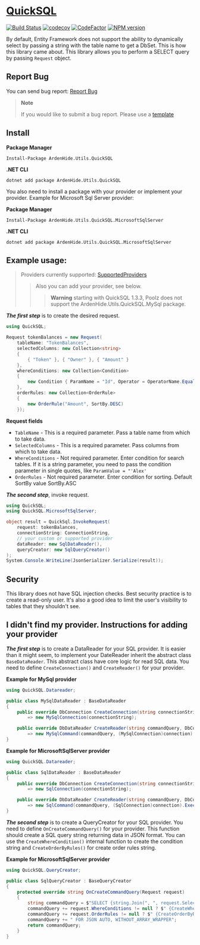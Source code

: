 ﻿# [QuickSQL](https://www.nuget.org/packages/ArdenHide.Utils.QuickSQL)
[![Build Status](https://app.travis-ci.com/The-Poolz/APIs.svg?token=xusbS8YxMuyCLykrBixj&branch=master)](https://app.travis-ci.com/The-Poolz/APIs)
[![codecov](https://codecov.io/gh/The-Poolz/APIs/branch/master/graph/badge.svg?token=0nHvyp3cmC)](https://codecov.io/gh/The-Poolz/APIs)
[![CodeFactor](https://www.codefactor.io/repository/github/the-poolz/apis/badge?s=740ae1e3b7dbe3f939056f89e5d009f7544c75a2)](https://www.codefactor.io/repository/github/the-poolz/apis)
[![NPM version](https://badge.fury.io/gh/The-Poolz%2FAPIs.svg)](https://badge.fury.io/gh/The-Poolz%2FAPIs)

By default, Entity Framework does not support the ability to dynamically select by passing a string with the table name to get a DbSet.
This is how this library came about. This library allows you to perform a SELECT query by passing `Request` object.

## Report Bug
You can send bug report: [Report Bug](https://github.com/The-Poolz/APIs/issues/new/choose)

> **Note**
> 
> If you would like to submit a bug report. Please use a [template](bug_report.md)

## Install
**Package Manager**
```
Install-Package ArdenHide.Utils.QuickSQL
```
**.NET CLI**
```
dotnet add package ArdenHide.Utils.QuickSQL
```

You also need to install a package with your provider or implement your provider. Example for Microsoft Sql Server provider:

**Package Manager**
```
Install-Package ArdenHide.Utils.QuickSQL.MicrosoftSqlServer
```
**.NET CLI**
```
dotnet add package ArdenHide.Utils.QuickSQL.MicrosoftSqlServer
```

## Example usage:

>Providers currently supported: [SupportedProviders](https://github.com/The-Poolz/APIs/blob/master/QuickSQL/Providers.cs)
>>Also you can add your provider, see below.
>>>**Warning** starting with QuickSQL 1.3.3, Poolz does not support the ArdenHide.Utils.QuickSQL.MySql package.

***The first step*** is to create the desired request.

```c#
using QuickSQL;

Request tokenBalances = new Request(
    tableName: "TokenBalances",
    selectedColumns: new Collection<string>
    {
        { "Token" }, { "Owner" }, { "Amount" }
    },
    whereConditions: new Collection<Condition>
    {
        new Condition { ParamName = "Id", Operator = OperatorName.Equals, ParamValue = "1" }
    },
    orderRules: new Collection<OrderRule>
    {
        new OrderRule("Amount", SortBy.DESC)
    });
```
**Request fields**

* `TableName` - This is a required parameter. Pass a table name from which to take data.
* `SelectedColumns` - This is a required parameter. Pass columns from which to take data.
* `WhereConditions` - Not required parameter. Enter condition for search tables. If it is a string parameter, you need to pass the condition parameter in single quotes, like `ParamValue = "'Alex'`
* `OrderRules` - Not required parameter. Enter condition for sorting. Default SortBy value SortBy.ASC

***The second step***, invoke request.
```c#
using QuickSQL;
using QuickSQL.MicrosoftSqlServer;

object result = QuickSql.InvokeRequest(
    request: tokenBalances,
    connectionString: ConnectionString,
    // your custom or supported provider
    dataReader: new SqlDataReader(),
    queryCreator: new SqlQueryCreator()
);
System.Console.WriteLine(JsonSerializer.Serialize(result));
```

## Security
This library does not have SQL injection checks. 
Best security practice is to create a read-only user. 
It's also a good idea to limit the user's visibility to tables that they shouldn't see.

## I didn't find my provider. Instructions for adding your provider

***The first step*** is to create a DataReader for your SQL provider. 
It is easier than it might seem, to implement your DateReader inherit the abstract class `BaseDataReader`. 
This abstract class have core logic for read SQL data. 
You need to define `CreateConnection()` and `CreateReader()` for your provider.

**Example for MySql provider**
```c#
using QuickSQL.Datareader;

public class MySqlDataReader : BaseDataReader
{
    public override DbConnection CreateConnection(string connectionString)
        => new MySqlConnection(connectionString);

    public override DbDataReader CreateReader(string commandQuery, DbConnection connection)
        => new MySqlCommand(commandQuery, (MySqlConnection)connection).ExecuteReader();
}
```

**Example for MicrosoftSqlServer provider**
```c#
using QuickSQL.Datareader;

public class SqlDataReader : BaseDataReader
{
    public override DbConnection CreateConnection(string connectionString)
        => new SqlConnection(connectionString);

    public override DbDataReader CreateReader(string commandQuery, DbConnection connection)
        => new SqlCommand(commandQuery, (SqlConnection)connection).ExecuteReader();
}
```

***The second step*** is to create a QueryCreator for your SQL provider. You need to define `OnCreateCommandQuery()` for your provider. This function should create a SQL query string returning data in JSON format. You can use the `CreateWhereCondition()` internal function to create the condition string and `CreateOrderByRules()` for create order rules string.

**Example for MicrosoftSqlServer provider**
```c#
using QuickSQL.QueryCreator;

public class SqlQueryCreator : BaseQueryCreator
{
    protected override string OnCreateCommandQuery(Request request)
    {
        string commandQuery = $"SELECT {string.Join(", ", request.SelectedColumns)} FROM {request.TableName}";
        commandQuery += request.WhereConditions != null ? $" {CreateWhereCondition(request.WhereConditions)}" : string.Empty;
        commandQuery += request.OrderRules != null ? $" {CreateOrderByRules(request.OrderRules)}" : string.Empty;
        commandQuery += " FOR JSON AUTO, WITHOUT_ARRAY_WRAPPER";
        return commandQuery;
    }
}
```
